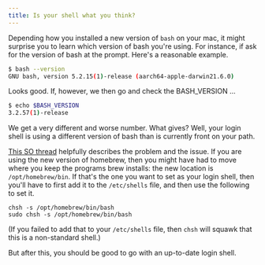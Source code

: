 ```yaml
---
title: Is your shell what you think?
---
```


Depending how you installed a new version of `bash` on your mac, it
might surprise you to learn which version of bash you're using. For
instance, if ask for the version of bash at the prompt. Here's a
reasonable example. 


```bash
$ bash --version 
GNU bash, version 5.2.15(1)-release (aarch64-apple-darwin21.6.0)
```

Looks good. If, however, we then go and check the BASH_VERSION ...

```bash
$ echo $BASH_VERSION
3.2.57(1)-release
```

We get a very different and worse number. What gives? Well, your login
shell is using a different version of bash than is currently front on
your path.

[This SO thread](login-shell) helpfully describes the problem and the
issue. If you are using the new version of homebrew, then you might
have had to move where you keep the programs brew installs: the new
location is `/opt/homebrew/bin`. If that's the one you want to set as
your login shell, then you'll have to first add it to the
`/etc/shells` file, and then use the following to set it.

```
chsh -s /opt/homebrew/bin/bash
sudo chsh -s /opt/homebrew/bin/bash
```

(If you failed to add that to your `/etc/shells` file, then `chsh` will
squawk that this is a non-standard shell.)

But after this, you should be good to go with an up-to-date login shell. 

[login-shell]: https://stackoverflow.com/questions/56117918/bash-version-reports-old-version-of-bash-on-macos-is-this-a-problem-that-shoul
